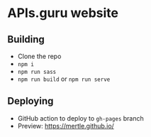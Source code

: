 # APIs.guru website

## Building

* Clone the repo
* `npm i`
* `npm run sass`
* `npm run build` or `npm run serve`

## Deploying

* GitHub action to deploy to `gh-pages` branch
* Preview: https://mertle.github.io/
